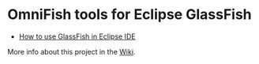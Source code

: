 # OmniFish tools for Eclipse GlassFish

- [How to use GlassFish in Eclipse IDE](https://omnifish.ee/developers/glassfish-server/ide-plugins-for-glassfish/eclipse-ide/)

More info about this project in the [Wiki](https://github.com/OmniFish-EE/eclipse-plugin-glassfish/wiki).
